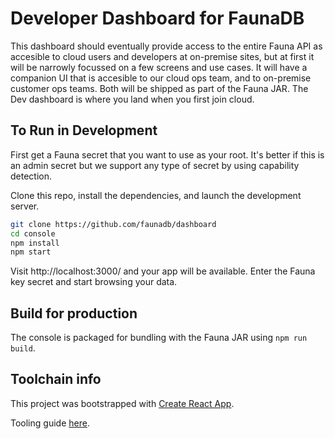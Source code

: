 # Developer Dashboard for FaunaDB

This dashboard should eventually provide access to the entire Fauna API as accesible to cloud users and developers at on-premise sites, but at first it will be narrowly focussed on a few screens and use cases. It will have a companion UI that is accesible to our cloud ops team, and to on-premise customer ops teams. Both will be shipped as part of the Fauna JAR. The Dev dashboard is where you land when you first join cloud.

## To Run in Development

First get a Fauna secret that you want to use as your root. It's better if this
is an admin secret but we support any type of secret by using capability detection.

Clone this repo, install the dependencies, and launch the development server.

```sh
git clone https://github.com/faunadb/dashboard
cd console
npm install
npm start
```

Visit http://localhost:3000/ and your app will be available. Enter the Fauna key
secret and start browsing your data.

## Build for production

The console is packaged for bundling with the Fauna JAR using `npm run build`.

## Toolchain info

This project was bootstrapped with [Create React App](https://github.com/facebookincubator/create-react-app).

Tooling guide [here](https://github.com/facebookincubator/create-react-app/blob/master/packages/react-scripts/template/README.md).
